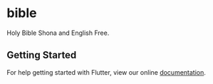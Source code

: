 # bible

Holy Bible Shona and English Free.

## Getting Started

For help getting started with Flutter, view our online
[documentation](https://flutter.io/).
